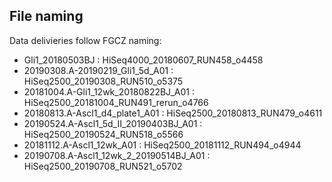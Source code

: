 ## File naming

Data delivieries follow FGCZ naming:

- Gli1_20180503BJ : HiSeq4000_20180607_RUN458_o4458
- 20190308.A-20190219_Gli1_5d_A01 : HiSeq2500_20190308_RUN510_o5375
- 20181004.A-Gli1_12wk_20180822BJ_A01 : HiSeq2500_20181004_RUN491_rerun_o4766
- 20180813.A-Ascl1_d4_plate1_A01 : HiSeq2500_20180813_RUN479_o4611
- 20190524.A-Ascl1_5d_II_20190403BJ_A01 : HiSeq2500_20190524_RUN518_o5566
- 20181112.A-Ascl1_12wk_A01 : HiSeq2500_20181112_RUN494_o4944
- 20190708.A-Ascl1_12wk_2_20190514BJ_A01 : HiSeq2500_20190708_RUN521_o5702